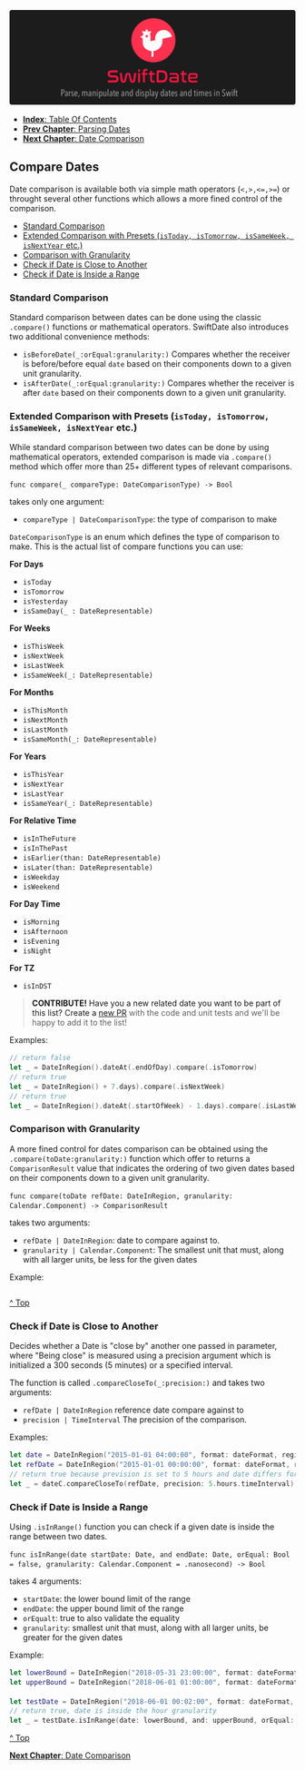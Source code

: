 ![](./SwiftDate.png)

<a name="index"/>

- [**Index**: Table Of Contents](#Index.md)
- [**Prev Chapter**: Parsing Dates](#Parsing_Dates.md)
- [**Next Chapter**: Date Comparison](#Date_Comparison.md)

## Compare Dates
Date comparison is available both via simple math operators (`<,>,<=,>=`) or throught several other functions which allows a more fined control of the comparison.

- [Standard Comparison](Compare_Dates#standard)
- [Extended Comparison with Presets (`isToday, isTomorrow, isSameWeek, isNextYear` etc.)](Compare_Dates#extended)
- [Comparison with Granularity](Compare_Dates#granularity)
- [Check if Date is Close to Another](Compare_Dates#close)
- [Check if Date is Inside a Range](Compare_Dates#range)

<a name="standard"/>

### Standard Comparison
Standard comparison between dates can be done using the classic `.compare()` functions or mathematical operators.
SwiftDate also introduces two additional convenience methods:

- `isBeforeDate(_:orEqual:granularity:)` Compares whether the receiver is before/before equal `date` based on their components down to a given unit granularity.
- `isAfterDate(_:orEqual:granularity:)` Compares whether the receiver is after `date` based on their components down to a given unit granularity.

<a name="extended"/>

### Extended Comparison with Presets (`isToday, isTomorrow, isSameWeek, isNextYear` etc.)
While standard comparison between two dates can be done by using mathematical operators, extended comparison is made via `.compare()` method which offer more than 25+ different types of relevant comparisons.

`func compare(_ compareType: DateComparisonType) -> Bool`

takes only one argument:

- `compareType | DateComparisonType`: the type of comparison to make

`DateComparisonType` is an enum which defines the type of comparison to make. This is the actual list of compare functions you can use:

**For Days**

- `isToday`
- `isTomorrow`
- `isYesterday`
- `isSameDay(_ : DateRepresentable)`

**For Weeks**

- `isThisWeek`
- `isNextWeek`
- `isLastWeek`
- `isSameWeek(_: DateRepresentable)`

**For Months**

- `isThisMonth`
- `isNextMonth`
- `isLastMonth`
- `isSameMonth(_: DateRepresentable)`

**For Years**

- `isThisYear`
- `isNextYear`
- `isLastYear`
- `isSameYear(_: DateRepresentable)`

**For Relative Time**

- `isInTheFuture`
- `isInThePast`
- `isEarlier(than: DateRepresentable)`
- `isLater(than: DateRepresentable)`
- `isWeekday`
- `isWeekend`

**For Day Time**

- `isMorning`
- `isAfternoon`
- `isEvening`
- `isNight`

**For TZ**

- `isInDST`

> **CONTRIBUTE!** Have you a new related date you want to be part of this list? Create a [new PR](https://github.com/malcommac/SwiftDate/compare) with the code and unit tests and we'll be happy to add it to the list!

Examples:

```swift
// return false
let _ = DateInRegion().dateAt(.endOfDay).compare(.isTomorrow)
// return true
let _ = DateInRegion() + 7.days).compare(.isNextWeek)
// return true
let _ = DateInRegion().dateAt(.startOfWeek) - 1.days).compare(.isLastWeek)
```

<a name="granularity"/>

### Comparison with Granularity
A more fined control for dates comparison can be obtained using the `.compare(toDate:granularity:)` function which offer to returns a `ComparisonResult` value that indicates the ordering of two given dates based on their components down to a given unit granularity.

`func compare(toDate refDate: DateInRegion, granularity: Calendar.Component) -> ComparisonResult`

takes two arguments:

- `refDate | DateInRegion`: date to compare against to.
- `granularity | Calendar.Component`: The smallest unit that must, along with all larger units, be less for the given dates

Example:

```swift

```

[^ Top](#index)

<a name="close"/>

### Check if Date is Close to Another
Decides whether a Date is "close by" another one passed in parameter, where "Being close" is measured using a precision argument which is initialized a 300 seconds (5 minutes) or a specified interval.

The function is called `.compareCloseTo(_:precision:)` and takes two arguments:

- `refDate | DateInRegion` reference date compare against to
- `precision | TimeInterval` The precision of the comparison.

Examples:

```swift
let date = DateInRegion("2015-01-01 04:00:00", format: dateFormat, region: regionRome)!
let refDate = DateInRegion("2015-01-01 00:00:00", format: dateFormat, region: regionRome)!
// return true because prevision is set to 5 hours and date differs for only 4 hours
let _ = dateC.compareCloseTo(refDate, precision: 5.hours.timeInterval)

```

<a name="range"/>

### Check if Date is Inside a Range
Using `.isInRange()` function you can check if a given date is inside the range between two dates.

`func isInRange(date startDate: Date, and endDate: Date, orEqual: Bool = false, granularity: Calendar.Component = .nanosecond) -> Bool`

takes 4 arguments:

- `startDate`: the lower bound limit of the range
- `endDate`: the upper bound limit of the range
- `orEqualt`: true to also validate the equality
- `granularity`: smallest unit that must, along with all larger units, be greater for the given dates

Example:

```swift
let lowerBound = DateInRegion("2018-05-31 23:00:00", format: dateFormat, region: regionRome)!
let upperBound = DateInRegion("2018-06-01 01:00:00", format: dateFormat, region: regionRome)!

let testDate = DateInRegion("2018-06-01 00:02:00", format: dateFormat, region: regionRome)!
// return true, date is inside the hour granularity
let _ = testDate.isInRange(date: lowerBound, and: upperBound, orEqual: true, granularity: .hour)
```


[^ Top](#index)

[**Next Chapter**: Date Comparison](#Date_Comparison.md)